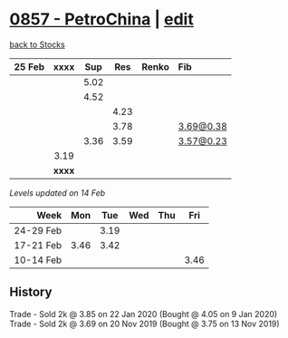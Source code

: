 # [0857 - PetroChina](https://alwinwoo.github.io/stocks/0857.html) | [edit](https://github.com/alwinwoo/alwinwoo.github.io/edit/master/stocks/0857.md)
[back to Stocks](https://alwinwoo.github.io/stocks.html)

| 25 Feb  | **xxxx**     | Sup   | Res   | Renko | Fib
| ---:    | :---:        | :---: | :---: | :---  | :---
|         |              | 5.02  | 
|         |              | 4.52  | 
|         |              |       | 4.23  |
|         |              |       | 3.78  |       | 3.69@0.38
|         |              | 3.36  | 3.59  |       | 3.57@0.23 
|         | 3.19         |       |       | 
|         | **xxxx**     |       |       |

*Levels updated on 14 Feb*

Week      | Mon   | Tue   | Wed   | Thu   | Fri   |
---:      | :---: | :---: | :---: | :---: | :---: |
24-29 Feb |       | 3.19  |
17-21 Feb | 3.46  | 3.42  |
10-14 Feb |       |       |       |       | 3.46  |

## History
Trade - Sold 2k @ 3.85 on 22 Jan 2020 (Bought @ 4.05 on 9 Jan 2020)  </br>
Trade - Sold 2k @ 3.69 on 20 Nov 2019 (Bought @ 3.75 on 13 Nov 2019) </br>
